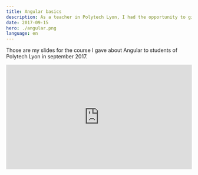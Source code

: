 ```yaml
---
title: Angular basics
description: As a teacher in Polytech Lyon, I had the opportunity to give course about Angular as an initiation. Here are the slides made with RevealJS.
date: 2017-09-15
hero: ./angular.png
language: en
---
```


Those are my slides for the course I gave about Angular to students of Polytech Lyon in september 2017.

<div style="position:relative;height:0;padding-bottom:56.25%">
<iframe src="https://slashgear.github.io/angular-basics/#/" width="640" height="360" frameborder="0" style="position:absolute;width:100%;height:100%;left:0" allowfullscreen></iframe>
</div>
